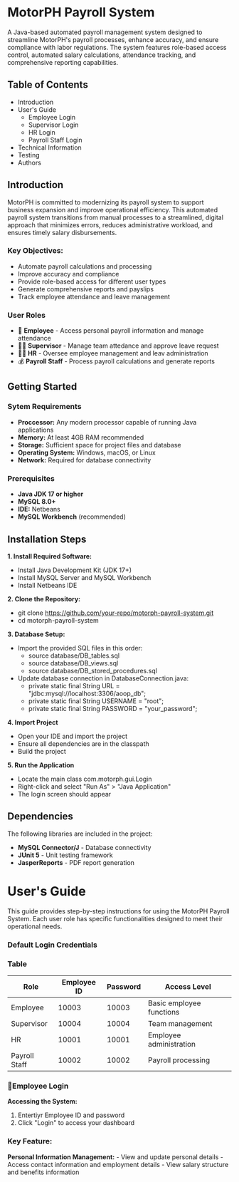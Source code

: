# MotorPH Payroll System
A Java-based automated payroll management system designed to streamline MotorPH's payroll processes, enhance accuracy, and ensure compliance with labor regulations. The system features role-based access control, automated salary calculations, attendance tracking, and comprehensive reporting capabilities.

  ## Table of Contents
  - Introduction
  - User's Guide
    - Employee Login
    - Supervisor Login
    - HR Login
    - Payroll Staff Login
  - Technical Information
  - Testing
  - Authors


## Introduction
MotorPH is committed to modernizing its payroll system to support business expansion and improve operational efficiency. This automated payroll system transitions from manual processes to a streamlined, digital approach that minimizes errors, reduces administrative workload, and ensures timely salary disbursements.

  ### Key Objectives:
  - Automate payroll calculations and processing
  - Improve accuracy and compliance
  - Provide role-based access for different user types
  - Generate comprehensive reports and payslips
  - Track employee attendance and leave management

  ### User Roles
  - 👤 **Employee** - Access personal payroll information and manage attendance
  - 👨‍💼 **Supervisor** - Manage team attedance and approve leave request
  - 👩‍💼 **HR** - Oversee employee management and leav administration
  - 💰 **Payroll Staff** - Process payroll calculations and generate reports


## Getting Started
  ### Sytem Requirements
  - **Proccessor:** Any modern processor capable of running Java applications
  - **Memory:** At least 4GB RAM recommended
  - **Storage:** Sufficient space for project files and database
  - **Operating System:** Windows, macOS, or Linux
  - **Network:** Required for database connectivity

  ### Prerequisites
  - **Java JDK 17 or higher**
  - **MySQL 8.0+**
  - **IDE:** Netbeans
  - **MySQL Workbench** (recommended)
  
## Installation Steps
  **1. Install Required Software:**
  - Install Java Development Kit (JDK 17+)
  - Install MySQL Server and MySQL Workbench
  - Install Netbeans IDE

  **2. Clone the Repository:**
  - git clone https://github.com/your-repo/motorph-payroll-system.git
  - cd motorph-payroll-system

  **3. Database Setup:**
  - Import the provided SQL files in this order:
    - source database/DB_tables.sql
    - source database/DB_views.sql
    - source database/DB_stored_procedures.sql
  - Update database connection in DatabaseConnection.java:
    - private static final String URL = "jdbc:mysql://localhost:3306/aoop_db";
    - private static final String USERNAME = "root";
    - private static final String PASSWORD = "your_password";
    
  **4. Import Project**
  - Open your IDE and import the project
  - Ensure all dependencies are in the classpath
  - Build the project

**5. Run the Application**
  - Locate the main class com.motorph.gui.Login
  - Right-click and select "Run As" > "Java Application"
  - The login screen should appear

## Dependencies
  The following libraries are included in the project:
  - **MySQL Connector/J** - Database connectivity
  - **JUnit 5** - Unit testing framework
  - **JasperReports** - PDF report generation

# User's Guide
This guide provides step-by-step instructions for using the MotorPH Payroll System. Each user role has specific functionalities designed to meet their operational needs.

### Default Login Credentials
### Table
| **Role**      | **Employee ID** | **Password** | **Access Level**         |
|---------------|-----------------|--------------|--------------------------|   
| Employee      | 10003           | 10003        | Basic employee functions |
| Supervisor    | 10004           | 10004        | Team management          |
| HR            | 10001           | 10001        | Employee administration  |
| Payroll Staff | 10002           | 10002        | Payroll processing       |

### 🎯Employee Login
  **Accessing the System:**
  1. Entertiyr Employee ID and password
  2. Click "Login" to access your dashboard

  ### **Key Feature:**
  **Personal Information Management:**
    - View and update personal details
    - Access contact information and employment details
    - View salary structure and benefits information 
    




